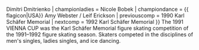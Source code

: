 Dimitri Dmitrienko | championladies = Nicole Bobek | championdance = {{ flagicon|USA}} Amy Webster / Leif Erickson | previouscomp = 1990 Karl Schäfer Memorial | nextcomp = 1992 Karl Schäfer Memorial }} The 1991 VIENNA CUP was the Karl Schäfer Memorial figure skating competition of the 1991–1992 figure skating season. Skaters competed in the disciplines of men's singles, ladies singles, and ice dancing.
